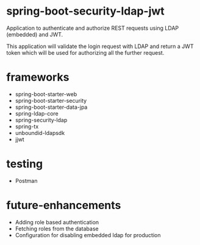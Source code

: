 # spring-boot-security-ldap-jwt 

Application to authenticate and authorize REST requests using LDAP (embedded) and JWT.

This application will validate the login request with LDAP and return a JWT token which will be used for authorizing all the further request.

# frameworks

 * spring-boot-starter-web
 * spring-boot-starter-security
 * spring-boot-starter-data-jpa
 * spring-ldap-core
 * spring-security-ldap
 * spring-tx
 * unboundid-ldapsdk
 * jjwt
 
# testing

 - Postman
 
# future-enhancements

 - Adding role based authentication
 - Fetching roles from the database
 - Configuration for disabling embedded ldap for production
